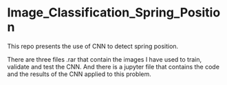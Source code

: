 # Image_Classification_Spring_Position
This repo presents the use of CNN to detect spring position.

There are three files .rar that contain the images I have used to train, validate and test the CNN. And there is a jupyter file that contains the code and the results of the CNN applied to this problem.
